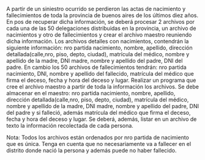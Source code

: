 A partir de un siniestro ocurrido se perdieron las actas de nacimiento y fallecimientos de toda la provincia de buenos aires de los últimos diez años. En pos de recuperar dicha información, se deberá procesar 2 archivos por cada una de las 50 delegaciones distribuidas en la provincia, un archivo de nacimientos y otro de fallecimientos y crear el archivo maestro reuniendo dicha información.
Los archivos detalles con nacimientos, contendrán la siguiente información: nro partida nacimiento, nombre, apellido, dirección detallada(calle,nro, piso, depto, ciudad), matrícula del médico, nombre y apellido de la madre, DNI madre, nombre y apellido del padre, DNI del padre.
En cambio los 50 archivos de fallecimientos tendrán: nro partida nacimiento, DNI, nombre y apellido del fallecido, matrícula del médico que firma el deceso, fecha y hora del deceso y lugar.
Realizar un programa que cree el archivo maestro a partir de toda la información los archivos. Se debe almacenar en el maestro: nro partida nacimiento, nombre, apellido, dirección detallada(calle,nro, piso, depto, ciudad), matrícula del médico, nombre y apellido de la madre, DNI madre, nombre y apellido del padre, DNI del padre y si falleció, además matrícula del médico que firma el deceso, fecha y hora del deceso y lugar. Se deberá, además, listar en un archivo de texto la información recolectada de cada persona.

Nota: Todos los archivos están ordenados por nro partida de nacimiento que es única. Tenga en cuenta que no necesariamente va a fallecer en el distrito donde nació la persona y
además puede no haber fallecido.